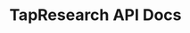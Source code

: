 ---
title: TapResearch API Docs

language_tabs:
  - shell
  - ruby

toc_footers:
  - <a href='http://docs.tapresearch.com/?shell#versions'>API v1.05</a>
  - <a href='http://github.com/tripit/slate'>Documentation Powered by Slate</a>

includes:
  - introduction
  - getting_started
  - authentication
  - lookups
  - campaign
  - campaign_quota
  - campaign_retargeting
  - campaign_relationships
  - answer_type
  - callback
  - errors
  - version
  - contact_us

search: true
---
